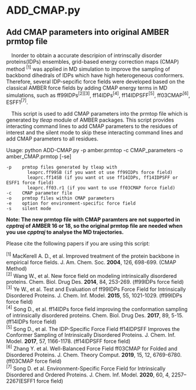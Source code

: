 # ADD_CMAP.py
## Add CMAP parameters into original AMBER prmtop file

&ensp;&ensp;Inorder to obtain a accurate descripion of intrinscally disorder proteins(IDPs) ensembles, grid-based energy correction maps (CMAP) method
<sup>[1]</sup> was applied in MD simulation to improve the sampling of backbond dihedrals of IDPs which have high heterogeneous conformers.
Therefore, several IDP-sepcific force fields were developed based on the classical AMBER force fields by adding CMAP energy terms in MD
simulations, such as ff99IDPs<sup>[2][3]</sup>, ff14IDPs<sup>[4]</sup>, ff14IDPSFF<sup>[5]</sup>, ff03CMAP<sup>[6]</sup>, ESFF1<sup>[7]</sup>.  

&ensp;&ensp;This script is used to add CMAP parameters into the prmtop file which is generated by *tleap* module of AMBER packages. This script provides interacting command lines to add CMAP parameters to the residues of interest and the silent mode to skip these interacting command lines and add CMAP parameters to all residues.    

Usage: python ADD-CMAP.py -p amber.prmtop -c CMAP_parameters -o amber_CMAP.prmtop [-se]  

    -p    prmtop files generated by tleap with  
            leaprc.ff99SB (if you want ot use ff99IDPs force field)
            leaprc.ff14SB (if you want ot use ff14IDPs, ff14IDPSFF or ESFF1 force field)
            leaprc.ff03.r1 (if you want to use ff03CMAP force field)
    -c    CMAP parameter file
    -o    prmtop files within CMAP parameters
    -e    option for environment-specific force field
    -s    silent mode
  
**Note: The new prmtop file with CMAP paramters are not supported in *cpptraj* of AMBER 16 or 18, so the original prmtop file are needed when you use *cpptraj* to analyse the MD trajectories.**

Please cite the following papers if you are using this script:  

<sup>[1]</sup> MacKerell A. D., et al. Improved treatment of the protein backbone in empirical force fields. J. Am. Chem. Soc. **2004**, 126, 698-699. (CMAP Method)  
<sup>[2]</sup> Wang W., et al. New force field on modeling intrinsically disordered proteins. Chem. Biol. Drug Des. **2014**, 84, 253-269. (ff99IDPs force field)  
<sup>[3]</sup> Ye W., et al. Test and Evaluation of ff99IDPs Force Field for Intrinsically Disordered Proteins. J. Chem. Inf. Model. **2015**, 55, 1021-1029. (ff99IDPs force field)  
<sup>[4]</sup> Song D., et al. ff14IDPs force field improving the conformation sampling of intrinsically disordered proteins. Chem. Biol. Drug Des. **2017**, 89, 5-15. (ff14IDPs force field)  
<sup>[5]</sup> Song D., et al. The IDP-Specific Force Field ff14IDPSFF Improves the Conformer Sampling of Intrinsically Disordered Proteins. J. Chem. Inf. Model. **2017**, 57, 1166-1178. (ff14IDPSFF force field)  
<sup>[6]</sup> Zhang Y. et al. Well-Balanced Force Field ff03CMAP for Folded and Disordered Proteins. J. Chem. Theory Comput. **2019**, 15, 12, 6769-6780. (ff03CMAP force field)  
<sup>[7]</sup> Song D. et al. Environment-Specific Force Field for Intrinsically Disordered and Ordered Proteins. J. Chem. Inf. Model. **2020**, 60, 4, 2257–2267(ESFF1 force field)
